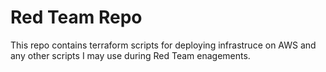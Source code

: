 # Red Team Repo

This repo contains terraform scripts for deploying infrastruce on AWS and any other scripts I may use during Red Team enagements.
